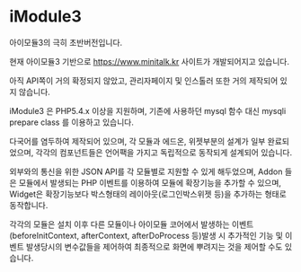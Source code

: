 # iModule3

아이모듈3의 극히 초반버전입니다.

현재 아이모듈3 기반으로 https://www.minitalk.kr 사이트가 개발되어지고 있습니다.

아직 API쪽이 거의 확정되지 않았고, 관리자페이지 및 인스톨러 또한 거의 제작되어 있지 않습니다.

iModule3 은 PHP5.4.x 이상을 지원하며, 기존에 사용하던 mysql 함수 대신 mysqli prepare class 를 이용하고 있습니다.

다국어를 염두하여 제작되어 있으며, 각 모듈과 에드온, 위젯부분의 설계가 일부 완료되었으며, 각각의 컴포넌트들은 언어팩을 가지고 독립적으로 동작되게 설계되어 있습니다.

외부와의 통신을 위한 JSON API를 각 모듈별로 지원할 수 있게 해두었으며, Addon 들은 모듈에서 발생되는 PHP 이벤트를 이용하여 모듈에 확장기능을 추가할 수 있으며, Widget은 확장기능보다 박스형태의 레이아웃(로그인박스위젯 등)을 추가하는 형태로 동작합니다.

각각의 모듈은 설치 이후 다른 모듈이나 아이모듈 코어에서 발생하는 이벤트(beforeInitContext, afterContext, afterDoProcess 등)발생 시 추가적인 기능 및 이벤트 발생당시의 변수값들을 제어하여 최종적으로 화면에 뿌려지는 것을 제어할 수도 있습니다.
